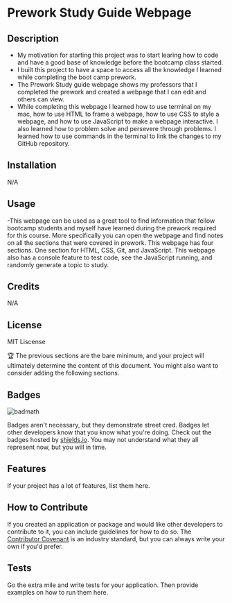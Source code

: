 # Prework Study Guide Webpage 

## Description


- My motivation for starting this project was to start learing how to code and have a good base of knowledge before the bootcamp class started. 
- I built this project to have a space to access all the knowledge I learned while completing the boot camp prework.
- The Prework Study guide webpage shows my professors that I completed the prework and created a webpage that I can edit and others can view.
- While completing this webpage I learned how to use terminal on my mac, how to use HTML to frame a webpage, how to use CSS to style a webpage, and how to use JavaScript to make a webpage interactive. I also learned how to problem solve and persevere through problems. I learned how to use commands in the terminal to link the changes to my GitHub repository.


## Installation

N/A

## Usage

-This webpage can be used as a great tool to find information that fellow bootcamp students and myself have learned during the prework required for this course. More specifically you can open the webpage and find notes on all the sections that were covered in prework. This webpage has four sections. One section for HTML, CSS, Git, and JavaScript. This webpage also has a console feature to test code, see the JavaScript running, and randomly generate a topic to study.


## Credits

N/A

## License

MIT Liscense

🏆 The previous sections are the bare minimum, and your project will ultimately determine the content of this document. You might also want to consider adding the following sections.

## Badges

![badmath](https://img.shields.io/github/languages/top/nielsenjared/badmath)

Badges aren't necessary, but they demonstrate street cred. Badges let other developers know that you know what you're doing. Check out the badges hosted by [shields.io](https://shields.io/). You may not understand what they all represent now, but you will in time.

## Features

If your project has a lot of features, list them here.

## How to Contribute

If you created an application or package and would like other developers to contribute to it, you can include guidelines for how to do so. The [Contributor Covenant](https://www.contributor-covenant.org/) is an industry standard, but you can always write your own if you'd prefer.

## Tests

Go the extra mile and write tests for your application. Then provide examples on how to run them here.
